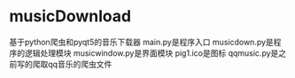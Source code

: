 # musicDownload
基于python爬虫和pyqt5的音乐下载器
main.py是程序入口
musicdown.py是程序的逻辑处理模块
musicwindow.py是界面模块
pig1.ico是图标
qqmusic.py是之前写的爬取qq音乐的爬虫文件
